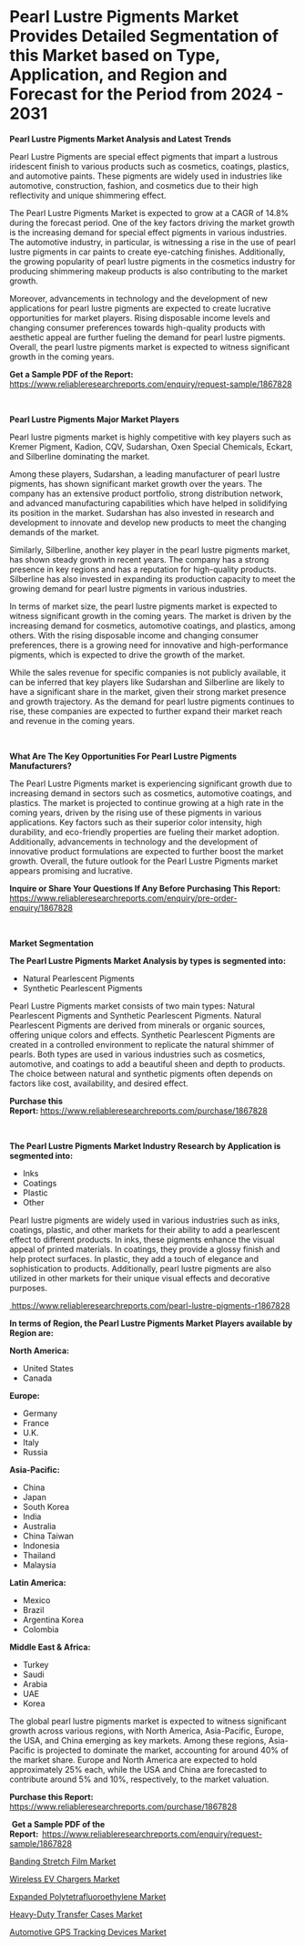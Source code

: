 <p><h1>Pearl Lustre Pigments Market Provides Detailed Segmentation of this Market based on Type, Application, and Region and Forecast for the Period from 2024 - 2031</h1></p><p><strong>Pearl Lustre Pigments Market Analysis and Latest Trends</strong></p>
<p><p>Pearl Lustre Pigments are special effect pigments that impart a lustrous iridescent finish to various products such as cosmetics, coatings, plastics, and automotive paints. These pigments are widely used in industries like automotive, construction, fashion, and cosmetics due to their high reflectivity and unique shimmering effect.</p><p>The Pearl Lustre Pigments Market is expected to grow at a CAGR of 14.8% during the forecast period. One of the key factors driving the market growth is the increasing demand for special effect pigments in various industries. The automotive industry, in particular, is witnessing a rise in the use of pearl lustre pigments in car paints to create eye-catching finishes. Additionally, the growing popularity of pearl lustre pigments in the cosmetics industry for producing shimmering makeup products is also contributing to the market growth.</p><p>Moreover, advancements in technology and the development of new applications for pearl lustre pigments are expected to create lucrative opportunities for market players. Rising disposable income levels and changing consumer preferences towards high-quality products with aesthetic appeal are further fueling the demand for pearl lustre pigments. Overall, the pearl lustre pigments market is expected to witness significant growth in the coming years.</p></p>
<p><strong>Get a Sample PDF of the Report:&nbsp;</strong> <a href="https://www.reliableresearchreports.com/enquiry/request-sample/1867828">https://www.reliableresearchreports.com/enquiry/request-sample/1867828</a></p>
<p>&nbsp;</p>
<p><strong>Pearl Lustre Pigments Major Market Players</strong></p>
<p><p>Pearl lustre pigments market is highly competitive with key players such as Kremer Pigment, Kadion, CQV, Sudarshan, Oxen Special Chemicals, Eckart, and Silberline dominating the market. </p><p>Among these players, Sudarshan, a leading manufacturer of pearl lustre pigments, has shown significant market growth over the years. The company has an extensive product portfolio, strong distribution network, and advanced manufacturing capabilities which have helped in solidifying its position in the market. Sudarshan has also invested in research and development to innovate and develop new products to meet the changing demands of the market. </p><p>Similarly, Silberline, another key player in the pearl lustre pigments market, has shown steady growth in recent years. The company has a strong presence in key regions and has a reputation for high-quality products. Silberline has also invested in expanding its production capacity to meet the growing demand for pearl lustre pigments in various industries.</p><p>In terms of market size, the pearl lustre pigments market is expected to witness significant growth in the coming years. The market is driven by the increasing demand for cosmetics, automotive coatings, and plastics, among others. With the rising disposable income and changing consumer preferences, there is a growing need for innovative and high-performance pigments, which is expected to drive the growth of the market.</p><p>While the sales revenue for specific companies is not publicly available, it can be inferred that key players like Sudarshan and Silberline are likely to have a significant share in the market, given their strong market presence and growth trajectory. As the demand for pearl lustre pigments continues to rise, these companies are expected to further expand their market reach and revenue in the coming years.</p></p>
<p>&nbsp;</p>
<p><strong>What Are The Key Opportunities For Pearl Lustre Pigments Manufacturers?</strong></p>
<p><p>The Pearl Lustre Pigments market is experiencing significant growth due to increasing demand in sectors such as cosmetics, automotive coatings, and plastics. The market is projected to continue growing at a high rate in the coming years, driven by the rising use of these pigments in various applications. Key factors such as their superior color intensity, high durability, and eco-friendly properties are fueling their market adoption. Additionally, advancements in technology and the development of innovative product formulations are expected to further boost the market growth. Overall, the future outlook for the Pearl Lustre Pigments market appears promising and lucrative.</p></p>
<p><strong>Inquire or Share Your Questions If Any Before Purchasing This Report:</strong> <a href="https://www.reliableresearchreports.com/enquiry/pre-order-enquiry/1867828">https://www.reliableresearchreports.com/enquiry/pre-order-enquiry/1867828</a></p>
<p>&nbsp;</p>
<p><strong>Market Segmentation</strong></p>
<p><strong>The Pearl Lustre Pigments Market Analysis by types is segmented into:</strong></p>
<p><ul><li>Natural Pearlescent Pigments</li><li>Synthetic Pearlescent Pigments</li></ul></p>
<p><p>Pearl Lustre Pigments market consists of two main types: Natural Pearlescent Pigments and Synthetic Pearlescent Pigments. Natural Pearlescent Pigments are derived from minerals or organic sources, offering unique colors and effects. Synthetic Pearlescent Pigments are created in a controlled environment to replicate the natural shimmer of pearls. Both types are used in various industries such as cosmetics, automotive, and coatings to add a beautiful sheen and depth to products. The choice between natural and synthetic pigments often depends on factors like cost, availability, and desired effect.</p></p>
<p><strong>Purchase this Report:&nbsp;</strong><a href="https://www.reliableresearchreports.com/purchase/1867828">https://www.reliableresearchreports.com/purchase/1867828</a></p>
<p>&nbsp;</p>
<p><strong>The Pearl Lustre Pigments Market Industry Research by Application is segmented into:</strong></p>
<p><ul><li>Inks</li><li>Coatings</li><li>Plastic</li><li>Other</li></ul></p>
<p><p>Pearl lustre pigments are widely used in various industries such as inks, coatings, plastic, and other markets for their ability to add a pearlescent effect to different products. In inks, these pigments enhance the visual appeal of printed materials. In coatings, they provide a glossy finish and help protect surfaces. In plastic, they add a touch of elegance and sophistication to products. Additionally, pearl lustre pigments are also utilized in other markets for their unique visual effects and decorative purposes.</p></p>
<p><a href="https://www.reliableresearchreports.com/pearl-lustre-pigments-r1867828">&nbsp;https://www.reliableresearchreports.com/pearl-lustre-pigments-r1867828</a></p>
<p><strong>In terms of Region, the Pearl Lustre Pigments Market Players available by Region are:</strong></p>
<p>
    <p> <strong> North America: </strong>
        <ul>
            <li>United States</li>
            <li>Canada</li>
        </ul>
        </p> 
    <p> <strong> Europe: </strong>
        <ul>
            <li>Germany</li>
            <li>France</li>
            <li>U.K.</li>
            <li>Italy</li>
            <li>Russia</li>
        </ul>
        </p> 
    <p> <strong> Asia-Pacific: </strong>
        <ul>
            <li>China</li>
            <li>Japan</li>
            <li>South Korea</li>
            <li>India</li>
            <li>Australia</li>
            <li>China Taiwan</li>
            <li>Indonesia</li>
            <li>Thailand</li>
            <li>Malaysia</li>
        </ul>
        </p> 
    <p> <strong> Latin America: </strong>
        <ul>
            <li>Mexico</li>
            <li>Brazil</li>
            <li>Argentina Korea</li>
            <li>Colombia</li>
        </ul>
        </p> 
    <p> <strong> Middle East & Africa: </strong>
        <ul>
            <li>Turkey</li>
            <li>Saudi</li>
            <li>Arabia</li>
            <li>UAE</li>
            <li>Korea</li>
        </ul>
    </p>
    </p>
<p><p>The global pearl lustre pigments market is expected to witness significant growth across various regions, with North America, Asia-Pacific, Europe, the USA, and China emerging as key markets. Among these regions, Asia-Pacific is projected to dominate the market, accounting for around 40% of the market share. Europe and North America are expected to hold approximately 25% each, while the USA and China are forecasted to contribute around 5% and 10%, respectively, to the market valuation.</p></p>
<p><strong>Purchase this Report: </strong><a href="https://www.reliableresearchreports.com/purchase/1867828">https://www.reliableresearchreports.com/purchase/1867828</a></p>
<p>&nbsp;<strong>Get a Sample PDF of the Report:&nbsp;&nbsp;</strong><a href="https://www.reliableresearchreports.com/enquiry/request-sample/1867828">https://www.reliableresearchreports.com/enquiry/request-sample/1867828</a></p>
<p><strong></strong></p>
<p><p><a href="https://www.linkedin.com/pulse/banding-stretch-film-market-forecasts-trends-impact-analysis-9og6e?trackingId=K7NpS86j1QXg%2B3DrxLZhzw%3D%3D">Banding Stretch Film Market</a></p><p><a href="https://medium.com/@garthstehriii/global-wireless-ev-chargers-industry-research-report-competitive-landscape-market-size-regional-ead8668ab781">Wireless EV Chargers Market</a></p><p><a href="https://www.linkedin.com/pulse/exploring-expanded-polytetrafluoroethylene-market-dynamics-vpwxe?trackingId=%2BU8lPqcebvEAfhfbPaVmgA%3D%3D">Expanded Polytetrafluoroethylene Market</a></p><p><a href="https://github.com/JoshuaPetersxXd/Market-Research-Report-List-1/blob/main/heavy-duty-transfer-cases-market.md">Heavy-Duty Transfer Cases Market</a></p><p><a href="https://medium.com/@broderickleannon/automotive-gps-tracking-devices-market-forecasts-market-trends-and-impact-analysis-2024-2031-2e7e28e5ef2a">Automotive GPS Tracking Devices Market</a></p></p>